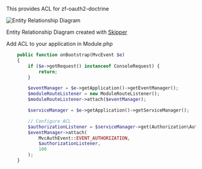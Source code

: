 This provides ACL for zf-oauth2-doctrine

![Entity Relationship Diagram](https://raw.githubusercontent.com/API-Skeletons/zf-oauth2-doctrine-permissions/master/media/erd.png)

Entity Relationship Diagram created with [Skipper](https://skipper18.com)

Add ACL to your application in Module.php
```php
    public function onBootstrap(MvcEvent $e)
    {
        if ($e->getRequest() instanceof ConsoleRequest) {
            return;
        }

        $eventManager = $e->getApplication()->getEventManager();
        $moduleRouteListener = new ModuleRouteListener();
        $moduleRouteListener->attach($eventManager);

        $serviceManager = $e->getApplication()->getServiceManager();

        // Configure ACL
        $authorizationListener = $serviceManager->get(Authorization\AuthorizationListener::class);
        $eventManager->attach(
            MvcAuthEvent::EVENT_AUTHORIZATION,
            $authorizationListener,
            100
        );
    }
```
